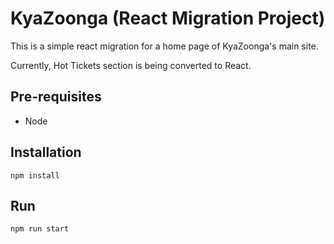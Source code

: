 # KyaZoonga (React Migration Project)

This is a simple react migration for a home page of KyaZoonga's main site.

Currently, Hot Tickets section is being converted to React.

## Pre-requisites

- Node

## Installation

```
npm install
```

## Run

```
npm run start
```
